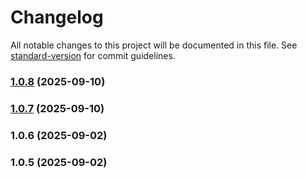 # Changelog

All notable changes to this project will be documented in this file. See [standard-version](https://github.com/conventional-changelog/standard-version) for commit guidelines.

### [1.0.8](https://github.com/joabssilveira/datacenter-lib-server-ts/compare/v1.0.7...v1.0.8) (2025-09-10)

### [1.0.7](https://github.com/joabssilveira/datacenter-lib-server-ts/compare/v1.0.6...v1.0.7) (2025-09-10)

### 1.0.6 (2025-09-02)

### 1.0.5 (2025-09-02)
